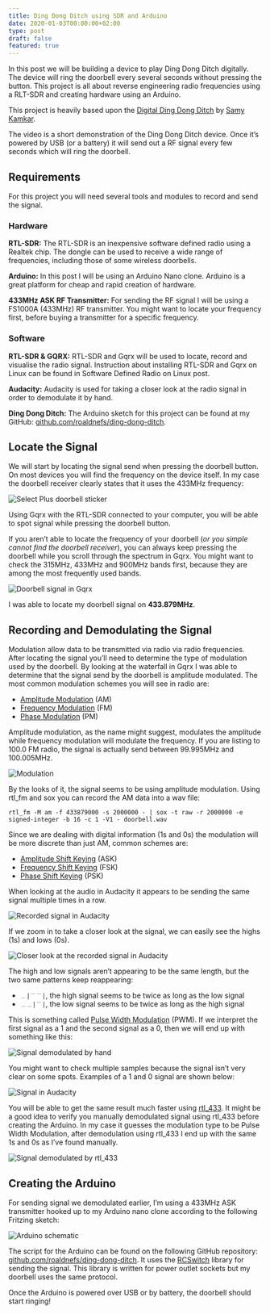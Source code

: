 ```yaml
---
title: Ding Dong Ditch using SDR and Arduino
date: 2020-01-03T00:00:00+02:00
type: post
draft: false
featured: true
---
```


In this post we will be building a device to play Ding Dong Ditch  digitally. The device will ring the doorbell every several seconds  without pressing the button. This project is all about reverse  engineering radio frequencies using a RLT-SDR and creating hardware  using an Arduino.

This project is heavily based upon the [Digital Ding Dong Ditch](https://samy.pl/dingdong/) by [Samy Kamkar](https://samy.pl/).

The video is a short demonstration of the Ding Dong Ditch device.  Once it’s powered by USB (or a battery) it will send out a RF signal  every few seconds which will ring the doorbell.

## Requirements

For this project you will need several tools and modules to record and send the signal.

### Hardware

**RTL-SDR:** The RTL-SDR is an inexpensive software  defined radio using a Realtek chip. The dongle can be used to receive a  wide range of frequencies, including those of some wireless doorbells.

**Arduino:** In this post I will be using an Arduino Nano clone. Arduino is a great platform for cheap and rapid creation of hardware.

**433MHz ASK RF Transmitter:** For sending the RF signal  I will be using a FS1000A (433MHz) RF transmitter. You might want to  locate your frequency first, before buying a transmitter for a specific  frequency.

### Software

**RTL-SDR & GQRX:** RTL-SDR and Gqrx will be used to  locate, record and visualise the radio signal. Instruction about  installing RTL-SDR and Gqrx on Linux can be found in Software Defined Radio on Linux post.

**Audacity:** Audacity is used for taking a closer look at the radio signal in order to demodulate it by hand.

**Ding Dong Ditch:** The Arduino sketch for this project can be found at my GitHub: [github.com/roaldnefs/ding-dong-ditch](https://github.com/roaldnefs/ding-dong-ditch).

## Locate the Signal

We will start by locating the signal send when pressing the doorbell  button. On most devices you will find the frequency on the device  itself. In my case the doorbell receiver clearly states that it uses the  433MHz frequency:

![Select Plus doorbell sticker](/images/posts/2020/01/03/ding-dong-ditch_01.png)

Using Gqrx with the RTL-SDR connected to your computer, you will be able to spot signal while pressing the doorbell button.

If you aren’t able to locate the frequency of your doorbell (_or you simple cannot find the doorbell receiver_),  you can always keep pressing the doorbell while you scroll through the  spectrum in Gqrx. You might want to check the 315MHz, 433MHz and 900MHz  bands first, because they are among the most frequently used bands.

![Doorbell signal in Gqrx](/images/posts/2020/01/03/ding-dong-ditch_02.jpg)

I was able to locate my doorbell signal on **433.879MHz**.

## Recording and Demodulating the Signal

Modulation allow data to be transmitted via radio via radio  frequencies. After locating the signal you’ll need to determine the type  of modulation used by the doorbell. By looking at the waterfall in Gqrx  I was able to determine that the signal send by the doorbell is  amplitude modulated. The most common modulation schemes you will see in  radio are:

- [Amplitude Modulation](http://en.wikipedia.org/wiki/Amplitude_modulation) (AM)
- [Frequency Modulation](http://en.wikipedia.org/wiki/Frequency_modulation) (FM)
- [Phase Modulation](http://en.wikipedia.org/wiki/Phase_modulation) (PM)

Amplitude modulation, as the name might suggest, modulates the  amplitude while frequency modulation will modulate the frequency. If you  are listing to 100.0 FM radio, the signal is actually send between  99.995MHz and 100.005MHz.

![Modulation](/images/posts/2020/01/03/ding-dong-ditch_03.gif)

By the looks of it, the signal seems to be using amplitude  modulation. Using rtl_fm and sox you can record the AM data into a wav file:

```console
rtl_fm -M am -f 433879000 -s 2000000 - | sox -t raw -r 2000000 -e signed-integer -b 16 -c 1 -V1 - doorbell.wav
```

Since we are dealing with digital information (1s and 0s) the modulation will be more discrete than just AM, common schemes are:

- [Amplitude Shift Keying](http://en.wikipedia.org/wiki/Amplitude-shift_keying) (ASK)
- [Frequency Shift Keying](http://en.wikipedia.org/wiki/Frequency-shift_keying) (FSK)
- [Phase Shift Keying](http://en.wikipedia.org/wiki/Phase-shift_keying) (PSK)

When looking at the audio in Audacity it appears to be sending the same signal multiple times in a row.

![Recorded signal in Audacity](/images/posts/2020/01/03/ding-dong-ditch_04.png)

If we zoom in to take a closer look at the signal, we can easily see the highs (1s) and lows (0s).

![Closer look at the recorded signal in Audacity](/images/posts/2020/01/03/ding-dong-ditch_04.png)

The high and low signals aren’t appearing to be the same length, but the two same patterns keep reappearing:

- `﹍|﹉﹉|`, the high signal seems to be twice as long as the low signal
- `﹍﹍|﹉|`, the low signal seems to be twice as long as the high signal

This is something called [Pulse Width Modulation](https://en.wikipedia.org/wiki/Pulse-width_modulation) (PWM). If we interpret the first signal as a 1 and the second signal as a 0, then we will end up with something like this:

![Signal demodulated by hand](/images/posts/2020/01/03/ding-dong-ditch_06.jpg)

You might want to check multiple samples because the signal isn’t  very clear on some spots. Examples of a 1 and 0 signal are shown below:

![Signal in Audacity](/images/posts/2020/01/03/ding-dong-ditch_07.png)

You will be able to get the same result much faster using [rtl_433](https://github.com/merbanan/rtl_433).  It might be a good idea to verify you manually demodulated signal using  rtl_433 before creating the Arduino. In my case it guesses the  modulation type to be Pulse Width Modulation, after demodulation using  rtl_433 I end up with the same 1s and 0s as I’ve found manually.

![Signal demodulated by rtl_433](/images/posts/2020/01/03/ding-dong-ditch_08.png)

## Creating the Arduino

For sending signal we demodulated earlier, I’m using a 433MHz ASK  transmitter hooked up to my Arduino nano clone according to the  following Fritzing sketch:

![Arduino schematic](/images/posts/2020/01/03/ding-dong-ditch_09.png)

The script for the Arduino can be found on the following GitHub repository: [github.com/roaldnefs/ding-dong-ditch](https://github.com/roaldnefs/ding-dong-ditch). It uses the [RCSwitch](https://github.com/sui77/rc-switch.git) library for sending the signal. This library is written for power outlet sockets but my doorbell uses the same protocol.

Once the Arduino is powered over USB or by battery, the doorbell should start ringing!
